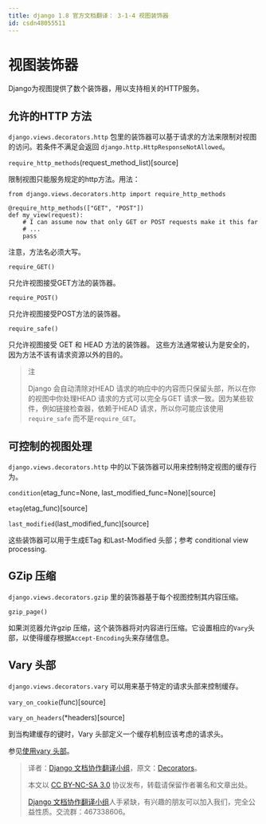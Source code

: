 ```yaml
---
title: django 1.8 官方文档翻译： 3-1-4 视图装饰器
id: csdn48055511
---
```


# 视图装饰器

Django为视图提供了数个装饰器，用以支持相关的HTTP服务。

## 允许的HTTP 方法

`django.views.decorators.http` 包里的装饰器可以基于请求的方法来限制对视图的访问。若条件不满足会返回 `django.http.HttpResponseNotAllowed`。

`require_http_methods`(request_method_list)[source]

限制视图只能服务规定的http方法。用法：

```
from django.views.decorators.http import require_http_methods

@require_http_methods(["GET", "POST"])
def my_view(request):
    # I can assume now that only GET or POST requests make it this far
    # ...
    pass
```

注意，方法名必须大写。

`require_GET()`

只允许视图接受GET方法的装饰器。

`require_POST()`

只允许视图接受POST方法的装饰器。

`require_safe()`

只允许视图接受 GET 和 HEAD 方法的装饰器。 这些方法通常被认为是安全的，因为方法不该有请求资源以外的目的。

> 注
> 
> Django 会自动清除对HEAD 请求的响应中的内容而只保留头部，所以在你的视图中你处理HEAD 请求的方式可以完全与GET 请求一致。因为某些软件，例如链接检查器，依赖于HEAD 请求，所以你可能应该使用`require_safe` 而不是`require_GET`。

## 可控制的视图处理

`django.views.decorators.http` 中的以下装饰器可以用来控制特定视图的缓存行为。

`condition`(etag_func=None, last_modified_func=None)[source]

`etag`(etag_func)[source]

`last_modified`(last_modified_func)[source]

这些装饰器可以用于生成ETag 和Last-Modified 头部；参考 conditional view processing.

## GZip 压缩

`django.views.decorators.gzip` 里的装饰器基于每个视图控制其内容压缩。

`gzip_page()`

如果浏览器允许gzip 压缩，这个装饰器将对内容进行压缩。它设置相应的`Vary`头部，以使得缓存根据`Accept-Encoding`头来存储信息。

## Vary 头部

`django.views.decorators.vary` 可以用来基于特定的请求头部来控制缓存。

`vary_on_cookie`(func)[source]

`vary_on_headers`(*headers)[source]

到当构建缓存的键时，Vary 头部定义一个缓存机制应该考虑的请求头。

参见[使用vary 头部](http://python.usyiyi.cn/django/topics/cache.html#using-vary-headers)。

> 译者：[Django 文档协作翻译小组](http://python.usyiyi.cn/django/index.html)，原文：[Decorators](https://docs.djangoproject.com/en/1.8/topics/http/decorators/)。
> 
> 本文以 [CC BY-NC-SA 3.0](http://creativecommons.org/licenses/by-nc-sa/3.0/cn/) 协议发布，转载请保留作者署名和文章出处。
> 
> [Django 文档协作翻译小组](http://python.usyiyi.cn/django/index.html)人手紧缺，有兴趣的朋友可以加入我们，完全公益性质。交流群：467338606。